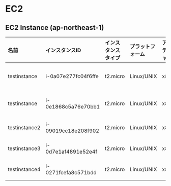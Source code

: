 # EC2
## EC2 Instance (ap-northeast-1)

|名前|インスタンスID|インスタンスタイプ|プラットフォーム|アーキテクチャ|AMI ID|AZ|パブリックIP|プライベートIP|セキュリティグループ|ロール名|
|:--|:--|:--|:--|:--|:--|:--|:--|:--|:--|:--|
|testinstance|i-0a07e277fc04f6ffe|t2.micro|Linux/UNIX|x86_64|ami-012261b9035f8f938|ap-northeast-1a|-|10.1.0.125|ksnet-dev-opmng-sg|testrole|
|testinstance|i-0e1868c5a76e70bb1|t2.micro|Linux/UNIX|x86_64|ami-012261b9035f8f938|ap-northeast-1a|-|10.1.0.39|ksnet-dev-opmng-sg|testrole|
|testinstance2|i-09019cc18e208f902|t2.micro|Linux/UNIX|x86_64|ami-012261b9035f8f938|ap-northeast-1a|18.183.213.28|10.30.4.69|VPC-B-sg|ec2-flowlog|
|testinstance3|i-0d7e1af4891e52e4f|t2.micro|Linux/UNIX|x86_64|ami-05a03e6058638183d|ap-northeast-1c|54.248.138.72|10.30.24.44|VPC-B-sg|ec2-flowlog|
|testinstance4|i-0271fcefa8c571bdd|t2.micro|Linux/UNIX|x86_64|ami-0b193da66bc27147b|ap-northeast-1a|13.231.155.249|10.20.9.144|VPC-A-sg|ec2-flowlog|


